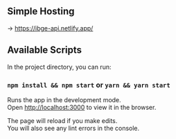 ## Simple Hosting

-> https://ibge-api.netlify.app/

## Available Scripts

In the project directory, you can run:

### `npm install && npm start` or `yarn && yarn start`

Runs the app in the development mode.\
Open [http://localhost:3000](http://localhost:3000) to view it in the browser.

The page will reload if you make edits.\
You will also see any lint errors in the console.

